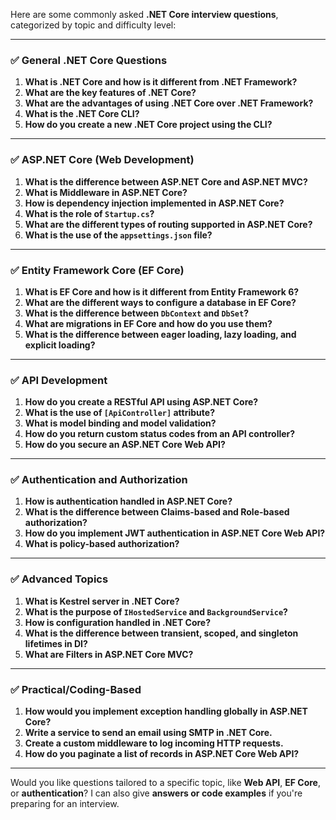 Here are some commonly asked **.NET Core interview questions**, categorized by topic and difficulty level:

---

### ✅ **General .NET Core Questions**

1. **What is .NET Core and how is it different from .NET Framework?**
2. **What are the key features of .NET Core?**
3. **What are the advantages of using .NET Core over .NET Framework?**
4. **What is the .NET Core CLI?**
5. **How do you create a new .NET Core project using the CLI?**

---

### ✅ **ASP.NET Core (Web Development)**

1. **What is the difference between ASP.NET Core and ASP.NET MVC?**
2. **What is Middleware in ASP.NET Core?**
3. **How is dependency injection implemented in ASP.NET Core?**
4. **What is the role of `Startup.cs`?**
5. **What are the different types of routing supported in ASP.NET Core?**
6. **What is the use of the `appsettings.json` file?**

---

### ✅ **Entity Framework Core (EF Core)**

1. **What is EF Core and how is it different from Entity Framework 6?**
2. **What are the different ways to configure a database in EF Core?**
3. **What is the difference between `DbContext` and `DbSet`?**
4. **What are migrations in EF Core and how do you use them?**
5. **What is the difference between eager loading, lazy loading, and explicit loading?**

---

### ✅ **API Development**

1. **How do you create a RESTful API using ASP.NET Core?**
2. **What is the use of `[ApiController]` attribute?**
3. **What is model binding and model validation?**
4. **How do you return custom status codes from an API controller?**
5. **How do you secure an ASP.NET Core Web API?**

---

### ✅ **Authentication and Authorization**

1. **How is authentication handled in ASP.NET Core?**
2. **What is the difference between Claims-based and Role-based authorization?**
3. **How do you implement JWT authentication in ASP.NET Core Web API?**
4. **What is policy-based authorization?**

---

### ✅ **Advanced Topics**

1. **What is Kestrel server in .NET Core?**
2. **What is the purpose of `IHostedService` and `BackgroundService`?**
3. **How is configuration handled in .NET Core?**
4. **What is the difference between transient, scoped, and singleton lifetimes in DI?**
5. **What are Filters in ASP.NET Core MVC?**

---

### ✅ **Practical/Coding-Based**

1. **How would you implement exception handling globally in ASP.NET Core?**
2. **Write a service to send an email using SMTP in .NET Core.**
3. **Create a custom middleware to log incoming HTTP requests.**
4. **How do you paginate a list of records in ASP.NET Core Web API?**

---

Would you like questions tailored to a specific topic, like **Web API**, **EF Core**, or **authentication**? I can also give **answers or code examples** if you're preparing for an interview.
